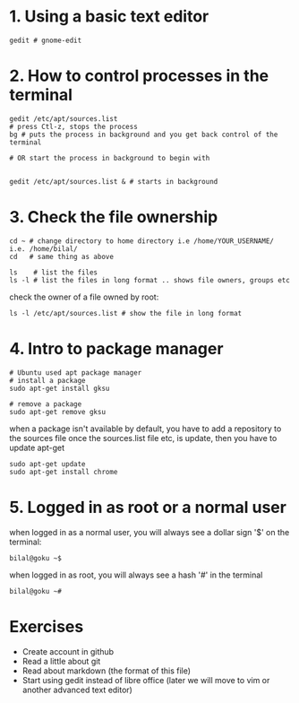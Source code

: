 
# 1. Using a basic text editor

```
gedit # gnome-edit
```

# 2. How to control processes in the terminal

```
gedit /etc/apt/sources.list
# press Ctl-z, stops the process
bg # puts the process in background and you get back control of the terminal

# OR start the process in background to begin with


gedit /etc/apt/sources.list & # starts in background
```


# 3. Check the file ownership

```
cd ~ # change directory to home directory i.e /home/YOUR_USERNAME/ i.e. /home/bilal/ 
cd   # same thing as above
```

```
ls    # list the files
ls -l # list the files in long format .. shows file owners, groups etc
```

check the owner of a file owned by root:

```
ls -l /etc/apt/sources.list # show the file in long format
```

# 4. Intro to package manager

```
# Ubuntu used apt package manager
# install a package
sudo apt-get install gksu

# remove a package
sudo apt-get remove gksu
```

when a package isn't available by default, you have to add a
repository to the sources file once the sources.list file etc, is
update, then you have to update apt-get

```
sudo apt-get update
sudo apt-get install chrome
```

# 5. Logged in as root or a normal user

when logged in as a normal user, you will always see a dollar sign '$' on the terminal:

```
bilal@goku ~$
```

when logged in as root, you will always see a hash '#' in the terminal

```
bilal@goku ~#
```

# Exercises

- Create account in github
- Read a little about git
- Read about markdown (the format of this file)
- Start using gedit instead of libre office (later we will move to vim or another advanced text editor) 
